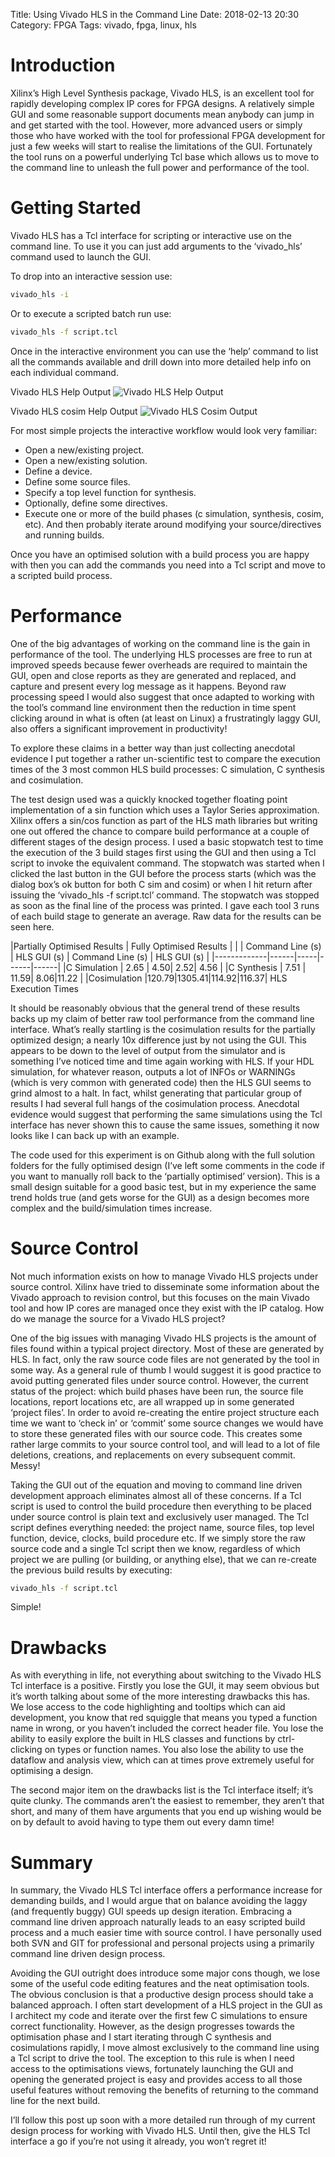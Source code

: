 Title: Using Vivado HLS in the Command Line
Date: 2018-02-13 20:30
Category: FPGA
Tags: vivado, fpga, linux, hls

# Introduction

Xilinx’s High Level Synthesis package, Vivado HLS, is an excellent tool for rapidly developing complex IP cores for FPGA designs. A relatively simple GUI and some reasonable support documents mean anybody can jump in and get started with the tool. However, more advanced users or simply those who have worked with the tool for professional FPGA development for just a few weeks will start to realise the limitations of the GUI. Fortunately the tool runs on a powerful underlying Tcl base which allows us to move to the command line to unleash the full power and performance of the tool.

# Getting Started

Vivado HLS has a Tcl interface for scripting or interactive use on the command line. To use it you can just add arguments to the ‘vivado_hls’ command used to launch the GUI.

To drop into an interactive session use:

```sh
vivado_hls -i
```

Or to execute a scripted batch run use:

```sh
vivado_hls -f script.tcl
```

Once in the interactive environment you can use the ‘help’ command to list all the commands available and drill down into more detailed help info on each individual command.

Vivado HLS Help Output
![Vivado HLS Help Output](https://i1.wp.com/benmarshall.co.uk/wp-content/uploads/2017/06/vivado_hls_help_screenshot.png?ssl=1)

Vivado HLS cosim Help Output
![Vivado HLS Cosim Output](https://i0.wp.com/benmarshall.co.uk/wp-content/uploads/2017/06/vivado_hls_cosim_help_screenshot.png?ssl=1)

For most simple projects the interactive workflow would look very familiar:

  * Open a new/existing project.
  * Open a new/existing solution.
  * Define a device.
  * Define some source files.
  * Specify a top level function for synthesis.
  * Optionally, define some directives.
  * Execute one or more of the build phases (c simulation, synthesis, cosim, etc).
And then probably iterate around modifying your source/directives and running builds.

Once you have an optimised solution with a build process you are happy with then you can add the commands you need into a Tcl script and move to a scripted build process.

# Performance

One of the big advantages of working on the command line is the gain in performance of the tool. The underlying HLS processes are free to run at improved speeds because fewer overheads are required to maintain the GUI, open and close reports as they are generated and replaced, and capture and present every log message as it happens. Beyond raw processing speed I would also suggest that once adapted to working with the tool’s command line environment then the reduction in time spent clicking around in what is often (at least on Linux) a frustratingly laggy GUI, also offers a significant improvement in productivity!

To explore these claims in a better way than just collecting anecdotal evidence I put together a rather un-scientific test to compare the execution times of the 3 most common HLS build processes: C simulation, C synthesis and cosimulation.

The test design used was a quickly knocked together floating point implementation of a sin function which uses a Taylor Series approximation. Xilinx offers a sin/cos function as part of the HLS math libraries but writing one out offered the chance to compare build performance at a couple of different stages of the design process. I used a basic stopwatch test to time the execution of the 3 build stages first using the GUI and then using a Tcl script to invoke the equivalent command. The stopwatch was started when I clicked the last button in the GUI before the process starts (which was the dialog box’s ok button for both C sim and cosim) or when I hit return after issuing the ‘vivado_hls -f script.tcl’ command. The stopwatch was stopped as soon as the final line of the process was printed. I gave each tool 3 runs of each build stage to generate an average. Raw data for the results can be seen here.

|Partially Optimised Results	| Fully Optimised Results |
|   |  Command Line (s)	| HLS GUI (s)	| Command Line (s)	| HLS GUI (s) |
|-------------|------|-----|------|------|
|C Simulation	| 2.65 | 4.50| 	2.52|	4.56 |
|C Synthesis	| 7.51 | 11.59| 8.06|11.22 |
|Cosimulation	|120.79|1305.41|114.92|116.37|
HLS Execution Times

It should be reasonably obvious that the general trend of these results backs up my claim of better raw tool performance from the command line interface. What’s really startling is the cosimulation results for the partially optimized design; a nearly 10x difference just by not using the GUI. This appears to be down to the level of output from the simulator and is something I’ve noticed time and time again working with HLS. If your HDL simulation, for whatever reason, outputs a lot of INFOs or WARNINGs (which is very common with generated code) then the HLS GUI seems to grind almost to a halt. In fact, whilst generating that particular group of results I had several full hangs of the cosimulation process. Anecdotal evidence would suggest that performing the same simulations using the Tcl interface has never shown this to cause the same issues, something it now looks like I can back up with an example.

The code used for this experiment is on Github along with the full solution folders for the fully optimised design (I’ve left some comments in the code if you want to manually roll back to the ‘partially optimised’ version). This is a small design suitable for a good basic test, but in my experience the same trend holds true (and gets worse for the GUI) as a design becomes more complex and the build/simulation times increase.

# Source Control
Not much information exists on how to manage Vivado HLS projects under source control. Xilinx have tried to disseminate some information about the Vivado approach to revision control, but this focuses on the main Vivado tool and how IP cores are managed once they exist with the IP catalog. How do we manage the source for a Vivado HLS project?

One of the big issues with managing Vivado HLS projects is the amount of files found within a typical project directory. Most of these are generated by HLS. In fact, only the raw source code files are not generated by the tool in some way. As a general rule of thumb I would suggest it is good practice to avoid putting generated files under source control. However, the current status of the project: which build phases have been run, the source file locations, report locations etc, are all wrapped up in some generated ‘project files’. In order to avoid re-creating the entire project structure each time we want to ‘check in’ or ‘commit’ some source changes we would have to store these generated files with our source code. This creates some rather large commits to your source control tool, and will lead to a lot of file deletions, creations, and replacements on every subsequent commit. Messy!

Taking the GUI out of the equation and moving to command line driven development approach eliminates almost all of these concerns. If a Tcl script is used to control the build procedure then everything to be placed under source control is plain text and exclusively user managed. The Tcl script defines everything needed: the project name, source files, top level function, device, clocks, build procedure etc. If we simply store the raw source code and a single Tcl script then we know, regardless of which project we are pulling (or building, or anything else), that we can re-create the previous build results by executing:

```sh
vivado_hls -f script.tcl
```

Simple!

# Drawbacks
As with everything in life, not everything about switching to the Vivado HLS Tcl interface is a positive. Firstly you lose the GUI, it may seem obvious but it’s worth talking about some of the more interesting drawbacks this has. We lose access to the code highlighting and tooltips which can aid development, you know that red squiggle that means you typed a function name in wrong, or you haven’t included the correct header file. You lose the ability to easily explore the built in HLS classes and functions by ctrl-clicking on types or function names. You also lose the ability to use the dataflow and analysis view, which can at times prove extremely useful for optimising a design.

The second major item on the drawbacks list is the Tcl interface itself; it’s quite clunky. The commands aren’t the easiest to remember, they aren’t that short, and many of them have arguments that you end up wishing would be on by default to avoid having to type them out every damn time!

# Summary
In summary, the Vivado HLS Tcl interface offers a performance increase for demanding builds, and I would argue that on balance avoiding the laggy (and frequently buggy) GUI speeds up design iteration. Embracing a command line driven approach naturally leads to an easy scripted build process and a much easier time with source control. I have personally used both SVN and GIT for professional and personal projects using a primarily command line driven design process.

Avoiding the GUI outright does introduce some major cons though, we lose some of the useful code editing features and the neat optimisation tools. The obvious conclusion is that a productive design process should take a balanced approach. I often start development of a HLS project in the GUI as I architect my code and iterate over the first few C simulations to ensure correct functionality. However, as the design progresses towards the optimisation phase and I start iterating through C synthesis and cosimulations rapidly, I move almost exclusively to the command line using a Tcl script to drive the tool. The exception to this rule is when I need access to the optimisations views, fortunately launching the GUI and opening the generated project is easy and provides access to all those useful features without removing the benefits of returning to the command line for the next build.

I’ll follow this post up soon with a more detailed run through of my current design process for working with Vivado HLS. Until then, give the HLS Tcl interface a go if you’re not using it already, you won’t regret it!

